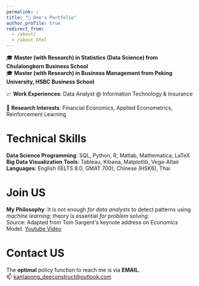 ```yaml
---
permalink: /
title: "🙋 Dee's Portfolio"
author_profile: true
redirect_from: 
  - /about/
  - /about.html
---
```


🎓 **Master (with Research) in Statistics (Data Science) from Chulalongkorn Business School**  
🎓 **Master (with Research) in Business Management from Peking University, HSBC Business School**  
  
📈 **Work Experiences**: Data Analyst @ Information Technology & Insurance  
  
📒 **Research Interests**: Financial Economics, Applied Econometrics, Reinforcement Learning    
  
Technical Skills
======
**Data Science Programming**: SQL, Python, R, Matlab, Mathematica, LaTeX
**Big Data Visualization Tools**: Tableau, Kibana, Matplotlib, Vega-Altair
**Languages**: English (IELTS 8.0, GMAT 700), Chinese (HSK6), Thai

Join US
======
**My Philosophy**: It is not enough _for data analysts_ to detect patterns using _machine learning_; theory is essential _for problem solving_.  
Source: Adapted from Tom Sargent's keynote address on Economics Model. [Youtube Video](https://www.youtube.com/watch?v=0Mf_LvwxFqY)  
  
Contact US  
======
The **optimal** policy function to reach me is via **EMAIL**.  
📫 kantapong_deeconstruct@outlook.com




